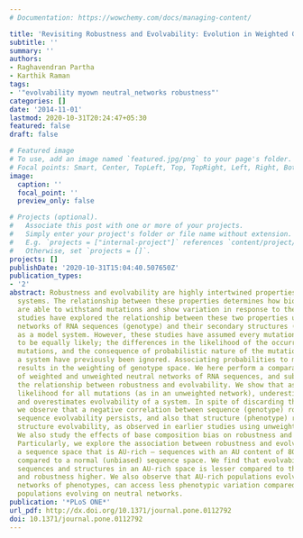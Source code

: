 ```yaml
---
# Documentation: https://wowchemy.com/docs/managing-content/

title: 'Revisiting Robustness and Evolvability: Evolution in Weighted Genotype Spaces'
subtitle: ''
summary: ''
authors:
- Raghavendran Partha
- Karthik Raman
tags:
- '"evolvability myown neutral_networks robustness"'
categories: []
date: '2014-11-01'
lastmod: 2020-10-31T20:24:47+05:30
featured: false
draft: false

# Featured image
# To use, add an image named `featured.jpg/png` to your page's folder.
# Focal points: Smart, Center, TopLeft, Top, TopRight, Left, Right, BottomLeft, Bottom, BottomRight.
image:
  caption: ''
  focal_point: ''
  preview_only: false

# Projects (optional).
#   Associate this post with one or more of your projects.
#   Simply enter your project's folder or file name without extension.
#   E.g. `projects = ["internal-project"]` references `content/project/deep-learning/index.md`.
#   Otherwise, set `projects = []`.
projects: []
publishDate: '2020-10-31T15:04:40.507650Z'
publication_types:
- '2'
abstract: Robustness and evolvability are highly intertwined properties of biological
  systems. The relationship between these properties determines how biological systems
  are able to withstand mutations and show variation in response to them. Computational
  studies have explored the relationship between these two properties using neutral
  networks of RNA sequences (genotype) and their secondary structures (phenotype)
  as a model system. However, these studies have assumed every mutation to a sequence
  to be equally likely; the differences in the likelihood of the occurrence of various
  mutations, and the consequence of probabilistic nature of the mutations in such
  a system have previously been ignored. Associating probabilities to mutations essentially
  results in the weighting of genotype space. We here perform a comparative analysis
  of weighted and unweighted neutral networks of RNA sequences, and subsequently explore
  the relationship between robustness and evolvability. We show that assuming an equal
  likelihood for all mutations (as in an unweighted network), underestimates robustness
  and overestimates evolvability of a system. In spite of discarding this assumption,
  we observe that a negative correlation between sequence (genotype) robustness and
  sequence evolvability persists, and also that structure (phenotype) robustness promotes
  structure evolvability, as observed in earlier studies using unweighted networks.
  We also study the effects of base composition bias on robustness and evolvability.
  Particularly, we explore the association between robustness and evolvability in
  a sequence space that is AU-rich – sequences with an AU content of 80% or higher,
  compared to a normal (unbiased) sequence space. We find that evolvability of both
  sequences and structures in an AU-rich space is lesser compared to the normal space,
  and robustness higher. We also observe that AU-rich populations evolving on neutral
  networks of phenotypes, can access less phenotypic variation compared to normal
  populations evolving on neutral networks.
publication: '*PLoS ONE*'
url_pdf: http://dx.doi.org/10.1371/journal.pone.0112792
doi: 10.1371/journal.pone.0112792
---
```


